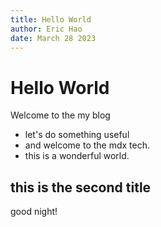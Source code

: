 ```yaml
---
title: Hello World
author: Eric Hao
date: March 28 2023
---
```


# Hello World
Welcome to the my blog
* let's do something useful
* and welcome to the mdx tech.
* this is a wonderful world.

## this is the second title
good night!
